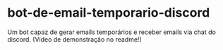 # bot-de-email-temporario-discord
Um bot capaz de gerar emails temporários e receber emails via chat do discord. (Video de demonstração no readme!)
